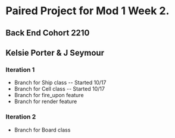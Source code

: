 # Paired Project for Mod 1 Week 2. 
## Back End Cohort 2210
## Kelsie Porter & J Seymour

### Iteration 1
- Branch for Ship class
-- Started 10/17
- Branch for Cell class
-- Started 10/17
- Branch for fire_upon feature
- Branch for render feature

### Iteration 2
- Branch for Board class